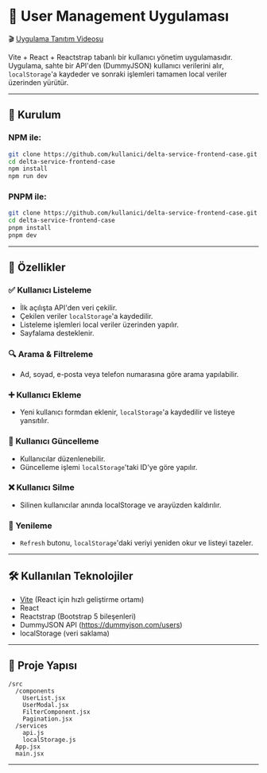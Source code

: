 # 🧾 User Management Uygulaması

🎬 [Uygulama Tanıtım Videosu](./showcase.mp4)


Vite + React + Reactstrap tabanlı bir kullanıcı yönetim uygulamasıdır. Uygulama, sahte bir API'den (DummyJSON) kullanıcı verilerini alır, `localStorage`'a kaydeder ve sonraki işlemleri tamamen local veriler üzerinden yürütür.

---

## 🚀 Kurulum

### NPM ile:

```bash
git clone https://github.com/kullanici/delta-service-frontend-case.git
cd delta-service-frontend-case
npm install
npm run dev
```

### PNPM ile:

```bash
git clone https://github.com/kullanici/delta-service-frontend-case.git
cd delta-service-frontend-case
pnpm install
pnpm dev
```

---

## 🧩 Özellikler

### ✅ Kullanıcı Listeleme
- İlk açılışta API'den veri çekilir.
- Çekilen veriler `localStorage`'a kaydedilir.
- Listeleme işlemleri local veriler üzerinden yapılır.
- Sayfalama desteklenir.

### 🔍 Arama & Filtreleme
- Ad, soyad, e-posta veya telefon numarasına göre arama yapılabilir.

### ➕ Kullanıcı Ekleme
- Yeni kullanıcı formdan eklenir, `localStorage`'a kaydedilir ve listeye yansıtılır.

### 📝 Kullanıcı Güncelleme
- Kullanıcılar düzenlenebilir.
- Güncelleme işlemi `localStorage`'taki ID'ye göre yapılır.

### ❌ Kullanıcı Silme
- Silinen kullanıcılar anında localStorage ve arayüzden kaldırılır.

### 🔄 Yenileme
- `Refresh` butonu, `localStorage`'daki veriyi yeniden okur ve listeyi tazeler.

---

## 🛠 Kullanılan Teknolojiler

- [Vite](https://vitejs.dev/) (React için hızlı geliştirme ortamı)
- React
- Reactstrap (Bootstrap 5 bileşenleri)
- DummyJSON API (https://dummyjson.com/users)
- localStorage (veri saklama)

---

## 📂 Proje Yapısı

```
/src
  /components
    UserList.jsx
    UserModal.jsx
    FilterComponent.jsx
    Pagination.jsx
  /services
    api.js
    localStorage.js
  App.jsx
  main.jsx
```

---